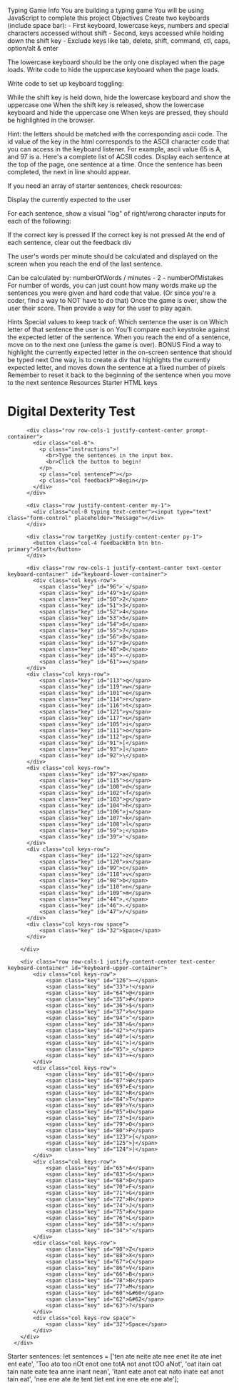 Typing Game
Info
You are building a typing game
You will be using JavaScript to complete this project
Objectives
Create two keyboards (include space bar): - First keyboard, lowercase keys, numbers and special characters accessed without shift - Second, keys accessed while holding down the shift key - Exclude keys like tab, delete, shift, command, ctl, caps, option/alt & enter

The lowercase keyboard should be the only one displayed when the page loads. Write code to hide the uppercase keyboard when the page loads.

Write code to set up keyboard toggling:

While the shift key is held down, hide the lowercase keyboard and show the uppercase one
When the shift key is released, show the lowercase keyboard and hide the uppercase one
When keys are pressed, they should be highlighted in the browser.

Hint: the letters should be matched with the corresponding ascii code.
The id value of the key in the html corresponds to the ASCII character code that you can access in the keyboard listener. For example, ascii value 65 is A, and 97 is a.
Here's a complete list of ACSII codes.
Display each sentence at the top of the page, one sentence at a time. Once the sentence has been completed, the next in line should appear.

If you need an array of starter sentences, check resources:

Display the currently expected to the user

For each sentence, show a visual "log" of right/wrong character inputs for each of the following:

If the correct key is pressed
If the correct key is not pressed
At the end of each sentence, clear out the feedback div

The user's words per minute should be calculated and displayed on the screen when you reach the end of the last sentence.

Can be calculated by: numberOfWords / minutes - 2 - numberOfMistakes
For number of words, you can just count how many words make up the sentences you were given and hard code that value. (Or since you're a coder, find a way to NOT have to do that)
Once the game is over, show the user their score. Then provide a way for the user to play again.

Hints
Special values to keep track of:
Which sentence the user is on
Which letter of that sentence the user is on
You'll compare each keystroke against the expected letter of the sentence. When you reach the end of a sentence, move on to the next one (unless the game is over).
BONUS
Find a way to highlight the currently expected letter in the on-screen sentence that should be typed next
One way, is to create a div that highlights the currently expected letter, and moves down the sentence at a fixed number of pixels
Remember to reset it back to the beginning of the sentence when you move to the next sentence
Resources
Starter HTML keys
<div class="container">
          <div class="row title">
            <h1 class="col">Digital Dexterity Test</h1>
          </div>

          <div class="row row-cols-1 justify-content-center prompt-container">
            <div class="col-6">
              <p class="instructions">!
                <br>Type the sentences in the input box.
                <br>Click the button to begin!
              </p>
              <p class="col sentenceP"></p>
              <p class="col feedbackP">Begin</p>
            </div>
          </div>

          <div class="row justify-content-center my-1">
            <div class="col-8 typing text-center"><input type="text" class="form-control" placeholder="Message"></div>
          </div>

          <div class="row targetKey justify-content-center py-1">
            <button class="col-4 feedbackBtn btn btn-primary">Start</button>
          </div>

          <div class="row row-cols-1 justify-content-center text-center keyboard-container" id="keyboard-lower-container">
            <div class="col keys-row">
              <span class="key" id="96">`</span>
              <span class="key" id="49">1</span>
              <span class="key" id="50">2</span>
              <span class="key" id="51">3</span>
              <span class="key" id="52">4</span>
              <span class="key" id="53">5</span>
              <span class="key" id="54">6</span>
              <span class="key" id="55">7</span>
              <span class="key" id="56">8</span>
              <span class="key" id="57">9</span>
              <span class="key" id="48">0</span>
              <span class="key" id="45">-</span>
              <span class="key" id="61">=</span>
          </div>
          <div class="col keys-row">
              <span class="key" id="113">q</span>
              <span class="key" id="119">w</span>
              <span class="key" id="101">e</span>
              <span class="key" id="114">r</span>
              <span class="key" id="116">t</span>
              <span class="key" id="121">y</span>
              <span class="key" id="117">u</span>
              <span class="key" id="105">i</span>
              <span class="key" id="111">o</span>
              <span class="key" id="112">p</span>
              <span class="key" id="91">[</span>
              <span class="key" id="93">]</span>
              <span class="key" id="92">\</span>
          </div>
          <div class="col keys-row">
              <span class="key" id="97">a</span>
              <span class="key" id="115">s</span>
              <span class="key" id="100">d</span>
              <span class="key" id="102">f</span>
              <span class="key" id="103">g</span>
              <span class="key" id="104">h</span>
              <span class="key" id="106">j</span>
              <span class="key" id="107">k</span>
              <span class="key" id="108">l</span>
              <span class="key" id="59">;</span>
              <span class="key" id="39">'</span>
          </div>
          <div class="col keys-row">
              <span class="key" id="122">z</span>
              <span class="key" id="120">x</span>
              <span class="key" id="99">c</span>
              <span class="key" id="118">v</span>
              <span class="key" id="98">b</span>
              <span class="key" id="110">n</span>
              <span class="key" id="109">m</span>
              <span class="key" id="44">,</span>
              <span class="key" id="46">.</span>
              <span class="key" id="47">/</span>
          </div>
          <div class="col keys-row space">
              <span class="key" id="32">Space</span>
          </div>

        </div>

        <div class="row row-cols-1 justify-content-center text-center keyboard-container" id="keyboard-upper-container">
            <div class="col keys-row">
                <span class="key" id="126">~</span>
                <span class="key" id="33">!</span>
                <span class="key" id="64">@</span>
                <span class="key" id="35">#</span>
                <span class="key" id="36">$</span>
                <span class="key" id="37">%</span>
                <span class="key" id="94">^</span>
                <span class="key" id="38">&</span>
                <span class="key" id="42">*</span>
                <span class="key" id="40">(</span>
                <span class="key" id="41">)</span>
                <span class="key" id="95">_</span>
                <span class="key" id="43">+</span>
            </div>
            <div class="col keys-row">
                <span class="key" id="81">Q</span>
                <span class="key" id="87">W</span>
                <span class="key" id="69">E</span>
                <span class="key" id="82">R</span>
                <span class="key" id="84">T</span>
                <span class="key" id="89">Y</span>
                <span class="key" id="85">U</span>
                <span class="key" id="73">I</span>
                <span class="key" id="79">O</span>
                <span class="key" id="80">P</span>
                <span class="key" id="123">{</span>
                <span class="key" id="125">}</span>
                <span class="key" id="124">|</span>
            </div>
            <div class="col keys-row">
                <span class="key" id="65">A</span>
                <span class="key" id="83">S</span>
                <span class="key" id="68">D</span>
                <span class="key" id="70">F</span>
                <span class="key" id="71">G</span>
                <span class="key" id="72">H</span>
                <span class="key" id="74">J</span>
                <span class="key" id="75">K</span>
                <span class="key" id="76">L</span>
                <span class="key" id="58">:</span>
                <span class="key" id="34">"</span>
            </div>
            <div class="col keys-row">
                <span class="key" id="90">Z</span>
                <span class="key" id="88">X</span>
                <span class="key" id="67">C</span>
                <span class="key" id="86">V</span>
                <span class="key" id="66">B</span>
                <span class="key" id="78">N</span>
                <span class="key" id="77">M</span>
                <span class="key" id="60">&#60</span>
                <span class="key" id="62">&#62</span>
                <span class="key" id="63">?</span>
            </div>
            <div class="col keys-row space">
                <span class="key" id="32">Space</span>
            </div>
        </div>
      </div>
Starter sentences:
let sentences = ['ten ate neite ate nee enet ite ate inet ent eate', 'Too ato too nOt enot one totA not anot tOO aNot', 'oat itain oat tain nate eate tea anne inant nean', 'itant eate anot eat nato inate eat anot tain eat', 'nee ene ate ite tent tiet ent ine ene ete ene ate'];